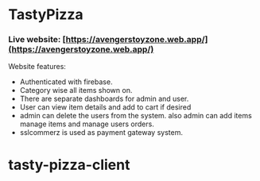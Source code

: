 # TastyPizza

### Live website: [https://avengerstoyzone.web.app/](https://avengerstoyzone.web.app/)

Website features:

- Authenticated with firebase.
- Category wise all items shown on.
- There are separate dashboards for admin and user.
- User can view item details and add to cart if desired
- admin can delete the users from the system. also admin can add items manage items and manage users orders.
- sslcommerz is used as payment gateway system.
# tasty-pizza-client
